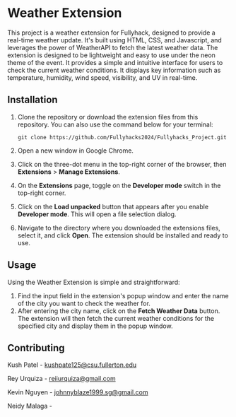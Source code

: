 # Weather Extension
This project is a weather extension for Fullyhack, designed to provide a real-time weather update. It's built using HTML, CSS, and Javascript, and leverages the power of WeatherAPI to fetch the latest weather data. 
The extension is designed to be lightweight and easy to use under the neon theme of the event. It provides a simple and intuitive interface for users to check the current weather conditions. It displays key information such as temperature, humidity, wind speed, visibility, and UV in real-time.
## Installation
1. Clone the repository or download the extension files from this repository. You can also use the command below for your terminal:
   
    `git clone https://github.com/Fullyhacks2024/Fullyhacks_Project.git`

2. Open a new window in Google Chrome.
3. Click on the three-dot menu in the top-right corner of the browser, then **Extensions** > **Manage Extensions**.
4. On the **Extensions** page, toggle on the **Developer mode** switch in the top-right corner.
5. Click on the **Load unpacked** button that appears after you enable **Developer mode**. This will open a file selection dialog.
6. Navigate to the directory where you downloaded the extensions files, select it, and click **Open**. The extension should be installed and ready to use.

## Usage
Using the Weather Extension is simple and straightforward:
1. Find the input field in the extension's popup window and enter the name of the city you want to check the weather for.
2. After entering the city name, click on the **Fetch Weather Data** button. The extension will then fetch the current weather conditions for the specified city and display them in the popup window.

## Contributing
Kush Patel - kushpate125@csu.fullerton.edu

Rey Urquiza - reiiurquiza@gmail.com

Kevin Nguyen - johnnyblaze1999.sg@gmail.com

Neidy Malaga -
